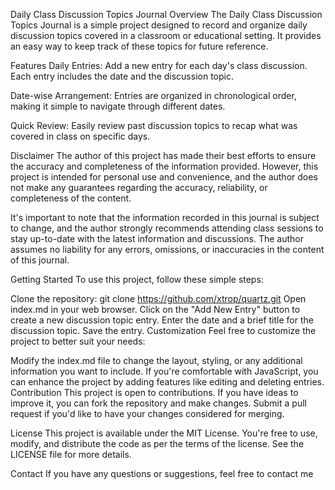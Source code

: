 Daily Class Discussion Topics Journal
Overview
The Daily Class Discussion Topics Journal is a simple project designed to record and organize daily discussion topics covered in a classroom or educational setting. It provides an easy way to keep track of these topics for future reference.

Features
Daily Entries: Add a new entry for each day's class discussion. Each entry includes the date and the discussion topic.

Date-wise Arrangement: Entries are organized in chronological order, making it simple to navigate through different dates.

Quick Review: Easily review past discussion topics to recap what was covered in class on specific days.

Disclaimer
The author of this project has made their best efforts to ensure the accuracy and completeness of the information provided. However, this project is intended for personal use and convenience, and the author does not make any guarantees regarding the accuracy, reliability, or completeness of the content.

It's important to note that the information recorded in this journal is subject to change, and the author strongly recommends attending class sessions to stay up-to-date with the latest information and discussions. The author assumes no liability for any errors, omissions, or inaccuracies in the content of this journal.

Getting Started
To use this project, follow these simple steps:

Clone the repository: git clone https://github.com/xtrop/quartz.git
Open index.md in your web browser.
Click on the "Add New Entry" button to create a new discussion topic entry.
Enter the date and a brief title for the discussion topic.
Save the entry.
Customization
Feel free to customize the project to better suit your needs:

Modify the index.md file to change the layout, styling, or any additional information you want to include.
If you're comfortable with JavaScript, you can enhance the project by adding features like editing and deleting entries.
Contribution
This project is open to contributions. If you have ideas to improve it, you can fork the repository and make changes. Submit a pull request if you'd like to have your changes considered for merging.

License
This project is available under the MIT License. You're free to use, modify, and distribute the code as per the terms of the license. See the LICENSE file for more details.

Contact
If you have any questions or suggestions, feel free to contact me 
